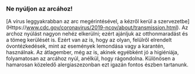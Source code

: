 ### Ne nyúljon az arcához!

 [A vírus leggyakrabban az arc megérintésével, a kézről kerül a szervezetbe] (Https://www.cdc.gov/coronavirus/2019-ncov/about/transmission.html). Az archoz nyúlást nagyon nehéz elkerülni; ezért ajánljuk az otthonmaradást és a tömeg kerülését is. Ezért van az is, hogy az olyan, felülről elrendelt óvontézkedések, mint az események lemondása vagy a karantén, használnak. Az átlagember, még az is, akinek egyébként jó a higiéniája, folyamatosan az arcához nyúl, anélkül, hogy rágondolna. Különösen a hamarosan közeledő alergiaszezonban ezt igazán fontos észben tartanunk.
